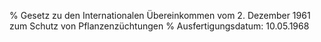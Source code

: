% Gesetz zu den Internationalen Übereinkommen vom 2. Dezember 1961 zum Schutz von Pflanzenzüchtungen
% Ausfertigungsdatum: 10.05.1968
 